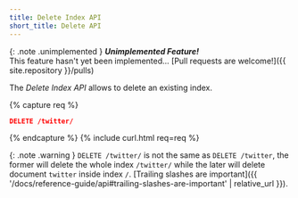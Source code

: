 ```yaml
---
title: Delete Index API
short_title: Delete API
---
```


{: .note .unimplemented }
**_Unimplemented Feature!_**<br>
This feature hasn't yet been implemented...
[Pull requests are welcome!]({{ site.repository }}/pulls)

The _Delete Index API_ allows to delete an existing index.

{% capture req %}

```json
DELETE /twitter/
```
{% endcapture %}
{% include curl.html req=req %}

{: .note .warning }
`DELETE /twitter/` is not the same as `DELETE /twitter`, the former will delete the
whole index `/twitter/` while the later will delete document `twitter` inside
index `/`.
[Trailing slashes are important]({{ '/docs/reference-guide/api#trailing-slashes-are-important' | relative_url }}).
